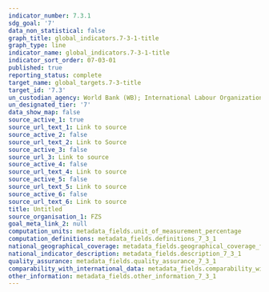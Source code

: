```yaml
---
indicator_number: 7.3.1
sdg_goal: '7'
data_non_statistical: false
graph_title: global_indicators.7-3-1-title
graph_type: line
indicator_name: global_indicators.7-3-1-title
indicator_sort_order: 07-03-01
published: true
reporting_status: complete
target_name: global_targets.7-3-title
target_id: '7.3'
un_custodian_agency: World Bank (WB); International Labour Organization (ILO)
un_designated_tier: '7'
data_show_map: false
source_active_1: true
source_url_text_1: Link to source
source_active_2: false
source_url_text_2: Link to Source
source_active_3: false
source_url_3: Link to source
source_active_4: false
source_url_text_4: Link to source
source_active_5: false
source_url_text_5: Link to source
source_active_6: false
source_url_text_6: Link to source
title: Untitled
source_organisation_1: FZS
goal_meta_link_2: null
computation_units: metadata_fields.unit_of_measurement_percentage
computation_definitions: metadata_fields.definitions_7_3_1
national_geographical_coverage: metadata_fields.geographical_coverage_fbih
national_indicator_description: metadata_fields.description_7_3_1
quality_assurance: metadata_fields.quality_assurance_7_3_1
comparability_with_international_data: metadata_fields.comparability_with_international_data_7_3_1
other_information: metadata_fields.other_information_7_3_1
---
```

